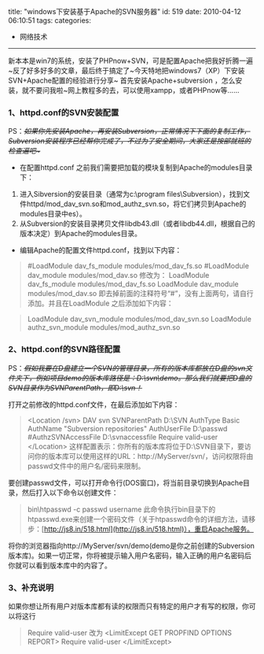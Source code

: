 title: "windows下安装基于Apache的SVN服务器"
id: 519
date: 2010-04-12 06:10:51
tags: 
categories: 
- 网络技术
---

新本本是win7的系统，安装了PHPnow+SVN，可是配置Apache把我好折腾一遍~反了好多好多的文章，最后终于搞定了~今天特地把windows7（XP）下安装SVN+Apache配置的经验进行分享~
首先安装Apache+subversion ，怎么安装，就不要问我啦~网上教程多的去，可以使用xampp，或者PHPnow等……

### 1、httpd.conf的SVN安装配置

PS：<del datetime="2010-04-12T06:35:33+00:00">_如果你先安装Apache，再安装Subversion，正常情况下下面的复制工作，Subversion安装程序已经帮你完成了，不过为了安全期间，大家还是按部就班的检查遍吧~_</del>

*   在配置httpd.conf 之前我们需要把加载的模块复制到Apache的modules目录下：

1.  进入Sibversion的安装目录（通常为c:\program files\Subversion），找到文件httpd/mod_dav_svn.so和mod_authz_svn.so，将它们拷贝到Apache的 modules目录中es）。
2.  从Subversion的安装目录拷贝文件libdb43.dll（或者libdb44.dll，根据自己的版本决定）到Apache的modules目录。

*   编辑Apache的配置文件httpd.conf，找到以下内容：
> #LoadModule dav_fs_module modules/mod_dav_fs.so
> #LoadModule dav_module modules/mod_dav.so
修改为：
> LoadModule dav_fs_module modules/mod_dav_fs.so
> LoadModule dav_module modules/mod_dav.so
即去掉前面的注释符号“#”，没有上面两句，请自行添加。并且在LoadModule 之后添加如下内容：
<!--more-->
> LoadModule dav_svn_module modules/mod_dav_svn.so
> LoadModule authz_svn_module modules/mod_authz_svn.so

### 2、httpd.conf的SVN路径配置

PS：<del datetime="2010-04-12T06:50:46+00:00">_假如我要在D盘建立一个SVN的管理目录，所有的版本库都放在D盘的svn文件夹下，例如项目demo的版本库路径是：D:\\svn\\demo。那么我们就要把D盘的SVN目录作为SVNParentPath，即D:\svn！_</del>

打开之前修改的httpd.conf文件，在最后添加如下内容：
> &lt;Location /svn&gt;
> DAV svn
> SVNParentPath D:\\SVN
> AuthType Basic
> AuthName "Subversion repositories"
> AuthUserFile D:\\passwd
> #AuthzSVNAccessFile D:\svnaccessfile
> Require valid-user
> &lt;/Location&gt;
这样配置表示：你所有的版本库将位于D:\\SVN目录下，要访问你的版本库可以使用这样的URL：http://MyServer/svn/，访问权限将由passwd文件中的用户名/密码来限制。

要创建passwd文件，可以打开命令行(DOS窗口)，将当前目录切换到Apache目录，然后打入以下命令以创建文件：
> bin\\htpasswd -c passwd  username
此命令执行bin目录下的htpasswd.exe来创建一个密码文件（关于htpasswd命令的详细方法，请移步：[http://js8.in/518.html](http://js8.in/518.html)），重启Apache服务。

将你的浏览器指向http://MyServer/svn/demo(demo是你之前创建的Subversion版本库)。如果一切正常，你将被提示输入用户名密码，输入正确的用户名密码后你就可以看到版本库中的内容了。

### 3、补充说明

如果你想让所有用户对版本库都有读的权限而只有特定的用户才有写的权限，你可以将这行
> Require valid-user
改为
> &lt;LimitExcept GET PROPFIND OPTIONS REPORT&gt;
> Require valid-user
> &lt;/LimitExcept&gt;
